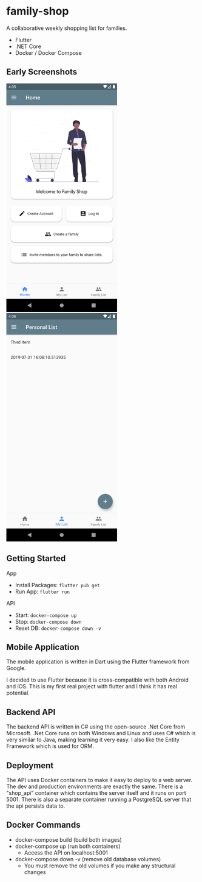 # family-shop

A collaborative weekly shopping list for families.

- Flutter
- .NET Core
- Docker / Docker Compose

## Early Screenshots

<!-- TODO: Update screenshots -->
<img src="https://github.com/evan-buss/family-shop/blob/master/images/home.png" height="600">&nbsp;&nbsp;&nbsp;&nbsp;&nbsp;&nbsp;&nbsp;&nbsp;&nbsp;&nbsp;&nbsp;&nbsp;<img src="https://github.com/evan-buss/family-shop/blob/master/images/list.png" height="600">

## Getting Started

App
  - Install Packages: `flutter pub get`
  - Run App: `flutter run`

API
  - Start: `docker-compose up`
  - Stop: `docker-compose down`
  - Reset DB: `docker-compose down -v`

## Mobile Application

The mobile application is written in Dart using the Flutter framework from Google.

I decided to use Flutter because it is cross-compatible with both Android and IOS. This is my first real project with 
flutter and I think it has real potential.

## Backend API

The backend API is written in C# using the open-source .Net Core from Microsoft. .Net Core runs on both Windows and Linux
and uses C# which is very similar to Java, making learning it very easy. I also like the Entity Framework which is used
for ORM.

## Deployment

The API uses Docker containers to make it easy to deploy to a web server. The dev and production environments are exactly
the same. There is a "shop_api" container which contains the server itself and it runs on port 5001. There is also a 
separate container running a PostgreSQL server that the api persists data to. 

## Docker Commands 
- docker-compose build (build both images)
- docker-compose up (run both containers)
  - Access the API on localhost:5001
- docker-compose down -v (remove old database volumes)
  - You must remove the old volumes if you make any structural changes

